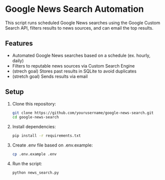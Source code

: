 # Google News Search Automation

This script runs scheduled Google News searches using the Google Custom Search API, filters results to news sources, and can email the top results.

## Features
- Automated Google News searches based on a schedule (ex. hourly, daily)
- Filters to reputable news sources via Custom Search Engine
- (strech goal) Stores past results in SQLite to avoid duplicates
- (stretch goal) Sends results via email

## Setup
1. Clone this repository:
    ```bash
    git clone https://github.com/yourusername/google-news-search.git
    cd google-news-search
    ```

2. Install dependencies:
    ```bash
    pip install -r requirements.txt
    ```
3. Create .env file based on .env.example:
    ```bash
    cp .env.example .env
    ```
4. Run the script:
    ```bash
    python news_search.py
    ```